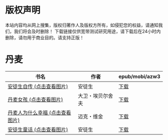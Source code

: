 # 版权声明

本站内容均从网上搜集，版权归著作人及版权方所有，如侵犯您的权益，请通知我们，我们将会及时删除！ 下载链接仅供宽带测试研究用途，请下载后在24小时内删除，请勿用于商业目的。请支持正版！

# 丹麦

| 书名 | 作者 | epub/mobi/azw3 |
| --- | --- | --- |
| [安徒生自传 (点击查看图片)](https://www.dushupai.com/attachment/2024/06/07/74ce6f79f77ad6df.jpg) | 安徒生 | [下载](https://url89.ctfile.com/f/31084289-1357042621-63bfda?p=8866) |
| [丹麦女孩 (点击查看图片)](https://www.dushupai.com/attachment/2024/06/03/b492296e8ad25a17.jpg) | 大卫・埃贝尔舍夫 | [下载](https://url89.ctfile.com/f/31084289-1357019593-1352dc?p=8866) |
| [丹麦人为什么幸福 (点击查看图片)](https://www.dushupai.com/attachment/2024/06/02/f20d1eee909d8cd7.jpg) | 迈克・维金 | [下载](https://url89.ctfile.com/f/31084289-1357014418-106f01?p=8866) |
| [安徒生童话 (点击查看图片)](https://www.dushupai.com/attachment/2024/06/02/fe30c9a77cead7bd.jpg) | 安徒生 | [下载](https://url89.ctfile.com/f/31084289-1357010461-58114e?p=8866) |
